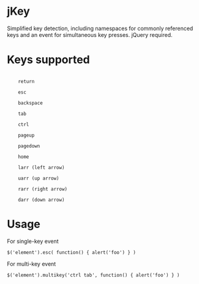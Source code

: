 <h1>jKey</h1>
<p>Simplified key detection, including namespaces for commonly referenced keys and an event for simultaneous key presses. jQuery required.</p>
<h1>Keys supported</h1>
<code style="display: block">
	return<br />
	esc<br />
	backspace<br />
	tab<br />
	ctrl<br />
	pageup<br />
	pagedown<br />
	home<br />
	larr (left arrow)<br />
	uarr (up arrow)<br />
	rarr (right arrow)<br />
	darr (down arrow)
</code>
<h1>Usage</h1>
<p>For single-key event</p>
<code>$('element').esc( function() { alert('foo') } )</code>
<p>For multi-key event</p>
<code>$('element').multikey('ctrl tab', function() { alert('foo') } )</code>